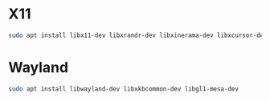 # X11
```sh
sudo apt install libx11-dev libxrandr-dev libxinerama-dev libxcursor-dev libxi-dev libgl1-mesa-dev
```
# Wayland
```sh
sudo apt install libwayland-dev libxkbcommon-dev libgl1-mesa-dev
```